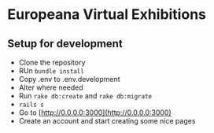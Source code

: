 # Europeana Virtual Exhibitions

## Setup for development

* Clone the repository
* RUn `bundle install`
* Copy .env to .env.development
* Alter where needed
* Run `rake db:create` and `rake db:migrate`
* `rails s`
* Go to [http://0.0.0.0:3000](http://0.0.0.0:3000)
* Create an account and start creating some nice pages
